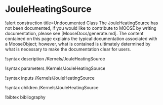<!-- MOOSE Documentation Stub: Remove this when content is added. -->

# JouleHeatingSource

!alert construction title=Undocumented Class
The JouleHeatingSource has not been documented, if you would like to contribute to MOOSE by
writing documentation, please see [MooseDocs/generate.md]. The content contained on this page explains
the typical documentation associated with a MooseObject; however, what is contained is ultimately
determined by what is necessary to make the documentation clear for users.

!syntax description /Kernels/JouleHeatingSource

!syntax parameters /Kernels/JouleHeatingSource

!syntax inputs /Kernels/JouleHeatingSource

!syntax children /Kernels/JouleHeatingSource

!bibtex bibliography

